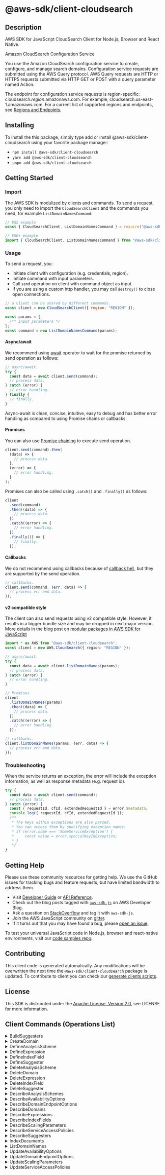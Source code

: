 <!-- generated file, do not edit directly -->

# @aws-sdk/client-cloudsearch

## Description

AWS SDK for JavaScript CloudSearch Client for Node.js, Browser and React Native.

<fullname>Amazon CloudSearch Configuration Service</fullname>

<p>You use the Amazon CloudSearch configuration service to create, configure, and manage search domains.
Configuration service  requests are submitted using the AWS Query protocol. AWS Query requests
are HTTP or HTTPS requests submitted via HTTP GET or POST with a query parameter named Action.</p>
<p>The endpoint for configuration service requests is region-specific: cloudsearch.<i>region</i>.amazonaws.com.
For example, cloudsearch.us-east-1.amazonaws.com. For a current list of supported regions and endpoints,
see <a href="http://docs.aws.amazon.com/general/latest/gr/rande.html#cloudsearch_region" target="_blank">Regions and Endpoints</a>.</p>

## Installing

To install the this package, simply type add or install @aws-sdk/client-cloudsearch
using your favorite package manager:

- `npm install @aws-sdk/client-cloudsearch`
- `yarn add @aws-sdk/client-cloudsearch`
- `pnpm add @aws-sdk/client-cloudsearch`

## Getting Started

### Import

The AWS SDK is modulized by clients and commands.
To send a request, you only need to import the `CloudSearchClient` and
the commands you need, for example `ListDomainNamesCommand`:

```js
// ES5 example
const { CloudSearchClient, ListDomainNamesCommand } = require("@aws-sdk/client-cloudsearch");
```

```ts
// ES6+ example
import { CloudSearchClient, ListDomainNamesCommand } from "@aws-sdk/client-cloudsearch";
```

### Usage

To send a request, you:

- Initiate client with configuration (e.g. credentials, region).
- Initiate command with input parameters.
- Call `send` operation on client with command object as input.
- If you are using a custom http handler, you may call `destroy()` to close open connections.

```js
// a client can be shared by different commands.
const client = new CloudSearchClient({ region: "REGION" });

const params = {
  /** input parameters */
};
const command = new ListDomainNamesCommand(params);
```

#### Async/await

We recommend using [await](https://developer.mozilla.org/en-US/docs/Web/JavaScript/Reference/Operators/await)
operator to wait for the promise returned by send operation as follows:

```js
// async/await.
try {
  const data = await client.send(command);
  // process data.
} catch (error) {
  // error handling.
} finally {
  // finally.
}
```

Async-await is clean, concise, intuitive, easy to debug and has better error handling
as compared to using Promise chains or callbacks.

#### Promises

You can also use [Promise chaining](https://developer.mozilla.org/en-US/docs/Web/JavaScript/Guide/Using_promises#chaining)
to execute send operation.

```js
client.send(command).then(
  (data) => {
    // process data.
  },
  (error) => {
    // error handling.
  }
);
```

Promises can also be called using `.catch()` and `.finally()` as follows:

```js
client
  .send(command)
  .then((data) => {
    // process data.
  })
  .catch((error) => {
    // error handling.
  })
  .finally(() => {
    // finally.
  });
```

#### Callbacks

We do not recommend using callbacks because of [callback hell](http://callbackhell.com/),
but they are supported by the send operation.

```js
// callbacks.
client.send(command, (err, data) => {
  // process err and data.
});
```

#### v2 compatible style

The client can also send requests using v2 compatible style.
However, it results in a bigger bundle size and may be dropped in next major version. More details in the blog post
on [modular packages in AWS SDK for JavaScript](https://aws.amazon.com/blogs/developer/modular-packages-in-aws-sdk-for-javascript/)

```ts
import * as AWS from "@aws-sdk/client-cloudsearch";
const client = new AWS.CloudSearch({ region: "REGION" });

// async/await.
try {
  const data = await client.listDomainNames(params);
  // process data.
} catch (error) {
  // error handling.
}

// Promises.
client
  .listDomainNames(params)
  .then((data) => {
    // process data.
  })
  .catch((error) => {
    // error handling.
  });

// callbacks.
client.listDomainNames(params, (err, data) => {
  // process err and data.
});
```

### Troubleshooting

When the service returns an exception, the error will include the exception information,
as well as response metadata (e.g. request id).

```js
try {
  const data = await client.send(command);
  // process data.
} catch (error) {
  const { requestId, cfId, extendedRequestId } = error.$metadata;
  console.log({ requestId, cfId, extendedRequestId });
  /**
   * The keys within exceptions are also parsed.
   * You can access them by specifying exception names:
   * if (error.name === 'SomeServiceException') {
   *     const value = error.specialKeyInException;
   * }
   */
}
```

## Getting Help

Please use these community resources for getting help.
We use the GitHub issues for tracking bugs and feature requests, but have limited bandwidth to address them.

- Visit [Developer Guide](https://docs.aws.amazon.com/sdk-for-javascript/v3/developer-guide/welcome.html)
  or [API Reference](https://docs.aws.amazon.com/AWSJavaScriptSDK/v3/latest/index.html).
- Check out the blog posts tagged with [`aws-sdk-js`](https://aws.amazon.com/blogs/developer/tag/aws-sdk-js/)
  on AWS Developer Blog.
- Ask a question on [StackOverflow](https://stackoverflow.com/questions/tagged/aws-sdk-js) and tag it with `aws-sdk-js`.
- Join the AWS JavaScript community on [gitter](https://gitter.im/aws/aws-sdk-js-v3).
- If it turns out that you may have found a bug, please [open an issue](https://github.com/aws/aws-sdk-js-v3/issues/new/choose).

To test your universal JavaScript code in Node.js, browser and react-native environments,
visit our [code samples repo](https://github.com/aws-samples/aws-sdk-js-tests).

## Contributing

This client code is generated automatically. Any modifications will be overwritten the next time the `@aws-sdk/client-cloudsearch` package is updated.
To contribute to client you can check our [generate clients scripts](https://github.com/aws/aws-sdk-js-v3/tree/main/scripts/generate-clients).

## License

This SDK is distributed under the
[Apache License, Version 2.0](http://www.apache.org/licenses/LICENSE-2.0),
see LICENSE for more information.

## Client Commands (Operations List)

<details>
<summary>
BuildSuggesters
</summary>

[Command API Reference](https://docs.aws.amazon.com/AWSJavaScriptSDK/v3/latest/client/cloudsearch/command/BuildSuggestersCommand/) / [Input](https://docs.aws.amazon.com/AWSJavaScriptSDK/v3/latest/Package/-aws-sdk-client-cloudsearch/Interface/BuildSuggestersCommandInput/) / [Output](https://docs.aws.amazon.com/AWSJavaScriptSDK/v3/latest/Package/-aws-sdk-client-cloudsearch/Interface/BuildSuggestersCommandOutput/)

</details>
<details>
<summary>
CreateDomain
</summary>

[Command API Reference](https://docs.aws.amazon.com/AWSJavaScriptSDK/v3/latest/client/cloudsearch/command/CreateDomainCommand/) / [Input](https://docs.aws.amazon.com/AWSJavaScriptSDK/v3/latest/Package/-aws-sdk-client-cloudsearch/Interface/CreateDomainCommandInput/) / [Output](https://docs.aws.amazon.com/AWSJavaScriptSDK/v3/latest/Package/-aws-sdk-client-cloudsearch/Interface/CreateDomainCommandOutput/)

</details>
<details>
<summary>
DefineAnalysisScheme
</summary>

[Command API Reference](https://docs.aws.amazon.com/AWSJavaScriptSDK/v3/latest/client/cloudsearch/command/DefineAnalysisSchemeCommand/) / [Input](https://docs.aws.amazon.com/AWSJavaScriptSDK/v3/latest/Package/-aws-sdk-client-cloudsearch/Interface/DefineAnalysisSchemeCommandInput/) / [Output](https://docs.aws.amazon.com/AWSJavaScriptSDK/v3/latest/Package/-aws-sdk-client-cloudsearch/Interface/DefineAnalysisSchemeCommandOutput/)

</details>
<details>
<summary>
DefineExpression
</summary>

[Command API Reference](https://docs.aws.amazon.com/AWSJavaScriptSDK/v3/latest/client/cloudsearch/command/DefineExpressionCommand/) / [Input](https://docs.aws.amazon.com/AWSJavaScriptSDK/v3/latest/Package/-aws-sdk-client-cloudsearch/Interface/DefineExpressionCommandInput/) / [Output](https://docs.aws.amazon.com/AWSJavaScriptSDK/v3/latest/Package/-aws-sdk-client-cloudsearch/Interface/DefineExpressionCommandOutput/)

</details>
<details>
<summary>
DefineIndexField
</summary>

[Command API Reference](https://docs.aws.amazon.com/AWSJavaScriptSDK/v3/latest/client/cloudsearch/command/DefineIndexFieldCommand/) / [Input](https://docs.aws.amazon.com/AWSJavaScriptSDK/v3/latest/Package/-aws-sdk-client-cloudsearch/Interface/DefineIndexFieldCommandInput/) / [Output](https://docs.aws.amazon.com/AWSJavaScriptSDK/v3/latest/Package/-aws-sdk-client-cloudsearch/Interface/DefineIndexFieldCommandOutput/)

</details>
<details>
<summary>
DefineSuggester
</summary>

[Command API Reference](https://docs.aws.amazon.com/AWSJavaScriptSDK/v3/latest/client/cloudsearch/command/DefineSuggesterCommand/) / [Input](https://docs.aws.amazon.com/AWSJavaScriptSDK/v3/latest/Package/-aws-sdk-client-cloudsearch/Interface/DefineSuggesterCommandInput/) / [Output](https://docs.aws.amazon.com/AWSJavaScriptSDK/v3/latest/Package/-aws-sdk-client-cloudsearch/Interface/DefineSuggesterCommandOutput/)

</details>
<details>
<summary>
DeleteAnalysisScheme
</summary>

[Command API Reference](https://docs.aws.amazon.com/AWSJavaScriptSDK/v3/latest/client/cloudsearch/command/DeleteAnalysisSchemeCommand/) / [Input](https://docs.aws.amazon.com/AWSJavaScriptSDK/v3/latest/Package/-aws-sdk-client-cloudsearch/Interface/DeleteAnalysisSchemeCommandInput/) / [Output](https://docs.aws.amazon.com/AWSJavaScriptSDK/v3/latest/Package/-aws-sdk-client-cloudsearch/Interface/DeleteAnalysisSchemeCommandOutput/)

</details>
<details>
<summary>
DeleteDomain
</summary>

[Command API Reference](https://docs.aws.amazon.com/AWSJavaScriptSDK/v3/latest/client/cloudsearch/command/DeleteDomainCommand/) / [Input](https://docs.aws.amazon.com/AWSJavaScriptSDK/v3/latest/Package/-aws-sdk-client-cloudsearch/Interface/DeleteDomainCommandInput/) / [Output](https://docs.aws.amazon.com/AWSJavaScriptSDK/v3/latest/Package/-aws-sdk-client-cloudsearch/Interface/DeleteDomainCommandOutput/)

</details>
<details>
<summary>
DeleteExpression
</summary>

[Command API Reference](https://docs.aws.amazon.com/AWSJavaScriptSDK/v3/latest/client/cloudsearch/command/DeleteExpressionCommand/) / [Input](https://docs.aws.amazon.com/AWSJavaScriptSDK/v3/latest/Package/-aws-sdk-client-cloudsearch/Interface/DeleteExpressionCommandInput/) / [Output](https://docs.aws.amazon.com/AWSJavaScriptSDK/v3/latest/Package/-aws-sdk-client-cloudsearch/Interface/DeleteExpressionCommandOutput/)

</details>
<details>
<summary>
DeleteIndexField
</summary>

[Command API Reference](https://docs.aws.amazon.com/AWSJavaScriptSDK/v3/latest/client/cloudsearch/command/DeleteIndexFieldCommand/) / [Input](https://docs.aws.amazon.com/AWSJavaScriptSDK/v3/latest/Package/-aws-sdk-client-cloudsearch/Interface/DeleteIndexFieldCommandInput/) / [Output](https://docs.aws.amazon.com/AWSJavaScriptSDK/v3/latest/Package/-aws-sdk-client-cloudsearch/Interface/DeleteIndexFieldCommandOutput/)

</details>
<details>
<summary>
DeleteSuggester
</summary>

[Command API Reference](https://docs.aws.amazon.com/AWSJavaScriptSDK/v3/latest/client/cloudsearch/command/DeleteSuggesterCommand/) / [Input](https://docs.aws.amazon.com/AWSJavaScriptSDK/v3/latest/Package/-aws-sdk-client-cloudsearch/Interface/DeleteSuggesterCommandInput/) / [Output](https://docs.aws.amazon.com/AWSJavaScriptSDK/v3/latest/Package/-aws-sdk-client-cloudsearch/Interface/DeleteSuggesterCommandOutput/)

</details>
<details>
<summary>
DescribeAnalysisSchemes
</summary>

[Command API Reference](https://docs.aws.amazon.com/AWSJavaScriptSDK/v3/latest/client/cloudsearch/command/DescribeAnalysisSchemesCommand/) / [Input](https://docs.aws.amazon.com/AWSJavaScriptSDK/v3/latest/Package/-aws-sdk-client-cloudsearch/Interface/DescribeAnalysisSchemesCommandInput/) / [Output](https://docs.aws.amazon.com/AWSJavaScriptSDK/v3/latest/Package/-aws-sdk-client-cloudsearch/Interface/DescribeAnalysisSchemesCommandOutput/)

</details>
<details>
<summary>
DescribeAvailabilityOptions
</summary>

[Command API Reference](https://docs.aws.amazon.com/AWSJavaScriptSDK/v3/latest/client/cloudsearch/command/DescribeAvailabilityOptionsCommand/) / [Input](https://docs.aws.amazon.com/AWSJavaScriptSDK/v3/latest/Package/-aws-sdk-client-cloudsearch/Interface/DescribeAvailabilityOptionsCommandInput/) / [Output](https://docs.aws.amazon.com/AWSJavaScriptSDK/v3/latest/Package/-aws-sdk-client-cloudsearch/Interface/DescribeAvailabilityOptionsCommandOutput/)

</details>
<details>
<summary>
DescribeDomainEndpointOptions
</summary>

[Command API Reference](https://docs.aws.amazon.com/AWSJavaScriptSDK/v3/latest/client/cloudsearch/command/DescribeDomainEndpointOptionsCommand/) / [Input](https://docs.aws.amazon.com/AWSJavaScriptSDK/v3/latest/Package/-aws-sdk-client-cloudsearch/Interface/DescribeDomainEndpointOptionsCommandInput/) / [Output](https://docs.aws.amazon.com/AWSJavaScriptSDK/v3/latest/Package/-aws-sdk-client-cloudsearch/Interface/DescribeDomainEndpointOptionsCommandOutput/)

</details>
<details>
<summary>
DescribeDomains
</summary>

[Command API Reference](https://docs.aws.amazon.com/AWSJavaScriptSDK/v3/latest/client/cloudsearch/command/DescribeDomainsCommand/) / [Input](https://docs.aws.amazon.com/AWSJavaScriptSDK/v3/latest/Package/-aws-sdk-client-cloudsearch/Interface/DescribeDomainsCommandInput/) / [Output](https://docs.aws.amazon.com/AWSJavaScriptSDK/v3/latest/Package/-aws-sdk-client-cloudsearch/Interface/DescribeDomainsCommandOutput/)

</details>
<details>
<summary>
DescribeExpressions
</summary>

[Command API Reference](https://docs.aws.amazon.com/AWSJavaScriptSDK/v3/latest/client/cloudsearch/command/DescribeExpressionsCommand/) / [Input](https://docs.aws.amazon.com/AWSJavaScriptSDK/v3/latest/Package/-aws-sdk-client-cloudsearch/Interface/DescribeExpressionsCommandInput/) / [Output](https://docs.aws.amazon.com/AWSJavaScriptSDK/v3/latest/Package/-aws-sdk-client-cloudsearch/Interface/DescribeExpressionsCommandOutput/)

</details>
<details>
<summary>
DescribeIndexFields
</summary>

[Command API Reference](https://docs.aws.amazon.com/AWSJavaScriptSDK/v3/latest/client/cloudsearch/command/DescribeIndexFieldsCommand/) / [Input](https://docs.aws.amazon.com/AWSJavaScriptSDK/v3/latest/Package/-aws-sdk-client-cloudsearch/Interface/DescribeIndexFieldsCommandInput/) / [Output](https://docs.aws.amazon.com/AWSJavaScriptSDK/v3/latest/Package/-aws-sdk-client-cloudsearch/Interface/DescribeIndexFieldsCommandOutput/)

</details>
<details>
<summary>
DescribeScalingParameters
</summary>

[Command API Reference](https://docs.aws.amazon.com/AWSJavaScriptSDK/v3/latest/client/cloudsearch/command/DescribeScalingParametersCommand/) / [Input](https://docs.aws.amazon.com/AWSJavaScriptSDK/v3/latest/Package/-aws-sdk-client-cloudsearch/Interface/DescribeScalingParametersCommandInput/) / [Output](https://docs.aws.amazon.com/AWSJavaScriptSDK/v3/latest/Package/-aws-sdk-client-cloudsearch/Interface/DescribeScalingParametersCommandOutput/)

</details>
<details>
<summary>
DescribeServiceAccessPolicies
</summary>

[Command API Reference](https://docs.aws.amazon.com/AWSJavaScriptSDK/v3/latest/client/cloudsearch/command/DescribeServiceAccessPoliciesCommand/) / [Input](https://docs.aws.amazon.com/AWSJavaScriptSDK/v3/latest/Package/-aws-sdk-client-cloudsearch/Interface/DescribeServiceAccessPoliciesCommandInput/) / [Output](https://docs.aws.amazon.com/AWSJavaScriptSDK/v3/latest/Package/-aws-sdk-client-cloudsearch/Interface/DescribeServiceAccessPoliciesCommandOutput/)

</details>
<details>
<summary>
DescribeSuggesters
</summary>

[Command API Reference](https://docs.aws.amazon.com/AWSJavaScriptSDK/v3/latest/client/cloudsearch/command/DescribeSuggestersCommand/) / [Input](https://docs.aws.amazon.com/AWSJavaScriptSDK/v3/latest/Package/-aws-sdk-client-cloudsearch/Interface/DescribeSuggestersCommandInput/) / [Output](https://docs.aws.amazon.com/AWSJavaScriptSDK/v3/latest/Package/-aws-sdk-client-cloudsearch/Interface/DescribeSuggestersCommandOutput/)

</details>
<details>
<summary>
IndexDocuments
</summary>

[Command API Reference](https://docs.aws.amazon.com/AWSJavaScriptSDK/v3/latest/client/cloudsearch/command/IndexDocumentsCommand/) / [Input](https://docs.aws.amazon.com/AWSJavaScriptSDK/v3/latest/Package/-aws-sdk-client-cloudsearch/Interface/IndexDocumentsCommandInput/) / [Output](https://docs.aws.amazon.com/AWSJavaScriptSDK/v3/latest/Package/-aws-sdk-client-cloudsearch/Interface/IndexDocumentsCommandOutput/)

</details>
<details>
<summary>
ListDomainNames
</summary>

[Command API Reference](https://docs.aws.amazon.com/AWSJavaScriptSDK/v3/latest/client/cloudsearch/command/ListDomainNamesCommand/) / [Input](https://docs.aws.amazon.com/AWSJavaScriptSDK/v3/latest/Package/-aws-sdk-client-cloudsearch/Interface/ListDomainNamesCommandInput/) / [Output](https://docs.aws.amazon.com/AWSJavaScriptSDK/v3/latest/Package/-aws-sdk-client-cloudsearch/Interface/ListDomainNamesCommandOutput/)

</details>
<details>
<summary>
UpdateAvailabilityOptions
</summary>

[Command API Reference](https://docs.aws.amazon.com/AWSJavaScriptSDK/v3/latest/client/cloudsearch/command/UpdateAvailabilityOptionsCommand/) / [Input](https://docs.aws.amazon.com/AWSJavaScriptSDK/v3/latest/Package/-aws-sdk-client-cloudsearch/Interface/UpdateAvailabilityOptionsCommandInput/) / [Output](https://docs.aws.amazon.com/AWSJavaScriptSDK/v3/latest/Package/-aws-sdk-client-cloudsearch/Interface/UpdateAvailabilityOptionsCommandOutput/)

</details>
<details>
<summary>
UpdateDomainEndpointOptions
</summary>

[Command API Reference](https://docs.aws.amazon.com/AWSJavaScriptSDK/v3/latest/client/cloudsearch/command/UpdateDomainEndpointOptionsCommand/) / [Input](https://docs.aws.amazon.com/AWSJavaScriptSDK/v3/latest/Package/-aws-sdk-client-cloudsearch/Interface/UpdateDomainEndpointOptionsCommandInput/) / [Output](https://docs.aws.amazon.com/AWSJavaScriptSDK/v3/latest/Package/-aws-sdk-client-cloudsearch/Interface/UpdateDomainEndpointOptionsCommandOutput/)

</details>
<details>
<summary>
UpdateScalingParameters
</summary>

[Command API Reference](https://docs.aws.amazon.com/AWSJavaScriptSDK/v3/latest/client/cloudsearch/command/UpdateScalingParametersCommand/) / [Input](https://docs.aws.amazon.com/AWSJavaScriptSDK/v3/latest/Package/-aws-sdk-client-cloudsearch/Interface/UpdateScalingParametersCommandInput/) / [Output](https://docs.aws.amazon.com/AWSJavaScriptSDK/v3/latest/Package/-aws-sdk-client-cloudsearch/Interface/UpdateScalingParametersCommandOutput/)

</details>
<details>
<summary>
UpdateServiceAccessPolicies
</summary>

[Command API Reference](https://docs.aws.amazon.com/AWSJavaScriptSDK/v3/latest/client/cloudsearch/command/UpdateServiceAccessPoliciesCommand/) / [Input](https://docs.aws.amazon.com/AWSJavaScriptSDK/v3/latest/Package/-aws-sdk-client-cloudsearch/Interface/UpdateServiceAccessPoliciesCommandInput/) / [Output](https://docs.aws.amazon.com/AWSJavaScriptSDK/v3/latest/Package/-aws-sdk-client-cloudsearch/Interface/UpdateServiceAccessPoliciesCommandOutput/)

</details>

